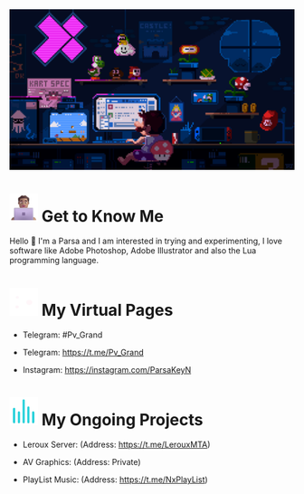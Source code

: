 <img src="https://github.com/ParsaGrand/ParsaGrand/blob/main/bpxxqqvps4h91.gif">

<h1> <img src="https://github.com/ParsaGrand/ParsaGrand/blob/main/Laptop.png" alt="man with laptop" width="50" height="50" /> Get to Know Me </h1> 
Hello 👋 I'm a Parsa and I am interested in trying and experimenting, I love software like Adobe Photoshop, Adobe Illustrator and also the Lua programming language.

<h1> <img src="https://github.com/ParsaGrand/ParsaGrand/blob/main/giphy.gif" alt="bubble" width="50" height="50" /> My Virtual Pages </h1> 

- Telegram: #Pv_Grand 

- Telegram: https://t.me/Pv_Grand 

- Instagram: https://instagram.com/ParsaKeyN 

<h1> <img src="https://github.com/ParsaGrand/ParsaGrand/blob/main/EQ_accent.gif" alt="bubble" width="50" height="50" /> My Ongoing Projects </h1> 

- Leroux Server: (Address: https://t.me/LerouxMTA) 

- AV Graphics: (Address: Private) 

- PlayList Music: (Address: https://t.me/NxPlayList) 

<!---
- 👋 Hi, I’m @ParsaGrand
- 👀 I’m interested in ...
- 🌱 I’m currently learning ...
- 💞️ I’m looking to collaborate on ...
- 📫 How to reach me ...
- 😄 Pronouns: ...
- ⚡ Fun fact: ...
ParsaGrand/ParsaGrand is a ✨ special ✨ repository because its `README.md` (this file) appears on your GitHub profile.
You can click the Preview link to take a look at your changes.
--->
